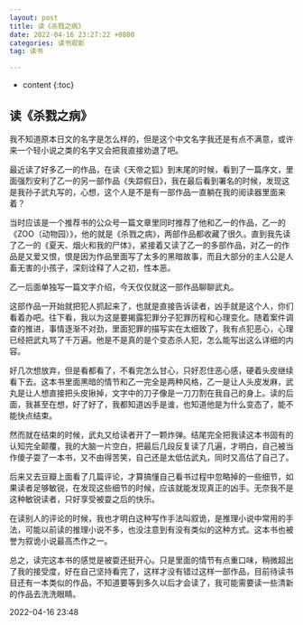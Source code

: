 ```yaml
---
layout: post
title: 读《杀戮之病》
date: 2022-04-16 23:27:22 +0800
categories: 读书观影
tag: 读书

---
```


* content
{:toc}




## 读《杀戮之病》

我不知道原本日文的名字是怎么样的，但是这个中文名字我还是有点不满意，或许来一个轻小说之类的名字又会把我直接劝退了吧。

最近读了好多乙一的作品，在读《天帝之狐》到末尾的时候，看到了一篇序文，里面强烈安利了乙一的另一部作品《失踪假日》，我在最后看到署名的时候，发现这是我孙子武丸写的，心想，这个人是不是有一部作品一直躺在我的阅读器里面来着？

当时应该是一个推荐书的公众号一篇文章里同时推荐了他和乙一的作品，乙一的《ZOO（动物园）》，他的就是《杀戮之病》，两部作品都收藏了很久。直到我先读了乙一的《夏天、烟火和我的尸体》，紧接着又读了乙一的多部作品，对乙一的作品是又爱又恨，恨是因为作品里面写了太多的黑暗故事，而且大部分的主人公是人畜无害的小孩子，深刻诠释了人之初，性本恶。

乙一后面单独写一篇文字介绍，今天仅仅就这一部作品聊聊武丸。

这部作品一开始就把犯人抓起来了，也就是直接告诉读者，凶手就是这个人，你们看着办吧。往下看，我以为这是要揭露犯罪分子犯罪历程和心理变化。随着案件调查的推进，事情逐渐不对劲，里面犯罪的描写实在太细致了，我有点犯恶心，心理已经把武丸骂了千万遍。他是不是真的是个变态杀人犯，怎么能写出这么详细的内容。

好几次想放弃，但是看都看了，不看完怎么甘心，只好忍住恶心感，硬着头皮继续看下去。这本书里面黑暗的情节和乙一完全是两种风格，乙一是让人头皮发麻，武丸是让人想直接把头皮揪掉，文字中的刀子像是一刀刀割在我自己的身上。读的后面，我甚至在想，好了好了，我都知道凶手是谁，也知道他是为什么变态了，能不能快点结束。

然而就在结束的时候，武丸又给读者开了一颗炸弹。结尾完全把我读这本书固有的认知完全颠覆，我的大脑一片空白，把最后几段反复读了几遍，才明白，自己被当作傻子耍了一本书，又不由得苦笑，自己还是太低估武丸，同时又高估了自己了。

后来又去豆瓣上面看了几篇评论，才算搞懂自己看书过程中忽略掉的一些细节，如果读者足够敏锐，在发现这些细节的时候，应该就能发现真正的凶手。无奈我不是这种敏锐读者，只好享受被耍之后的快乐。

在读别人的评论的时候，我也才明白这种写作手法叫叙诡，是推理小说中常用的手法，可能以前读的推理小说不多，也没注意到有没有类似的这种方式。这本书也被誉为叙诡小说最高杰作之一。

总之，读完这本书的感觉是被耍还挺开心。只是里面的情节有点重口味，稍微超出了我的接受度，好在自己坚持看完了，这样才没有错过这样一部作品，目前待读书目还有一本类似的作品，不知道要等到多久以后才会读了，我可能需要读一些清新的作品去洗洗眼睛。

2022-04-16 23:48